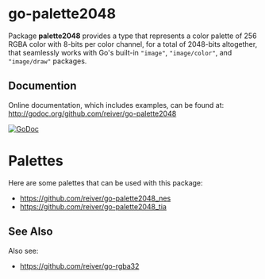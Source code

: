 # go-palette2048

Package **palette2048** provides a type that represents a color palette of 256 RGBA color with 8-bits per color channel,
for a total of 2048-bits altogether,
that seamlessly works with Go's built-in `"image"`, `"image/color"`, and `"image/draw"` packages.

## Documention

Online documentation, which includes examples, can be found at: http://godoc.org/github.com/reiver/go-palette2048

[![GoDoc](https://godoc.org/github.com/reiver/go-palette2048?status.svg)](https://godoc.org/github.com/reiver/go-palette2048)

# Palettes

Here are some palettes that can be used with this package:

* https://github.com/reiver/go-palette2048_nes
* https://github.com/reiver/go-palette2048_tia

## See Also
Also see:

* https://github.com/reiver/go-rgba32
